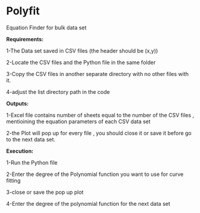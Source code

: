 # Polyfit
Equation Finder for bulk data set 


**Requirements:**


1-The Data set saved in CSV files (the header should be (x,y))

2-Locate the CSV files and the Python file in the same folder

3-Copy the CSV files in another separate directory with no other files with it.

4-adjust the list directory path in the code

**Outputs:**


1-Excel file contains number of sheets equal to the number of the CSV files , mentioining the equation parameters of each CSV data set

2-the Plot will pop up for every file , you should close it or save it before go to the next data set.

**Execution:**


1-Run the Python file

2-Enter the degree of the Polynomial function you want to use for curve fitting 

3-close or save the pop up plot 

4-Enter the degree of the polynomial function for the next data set
